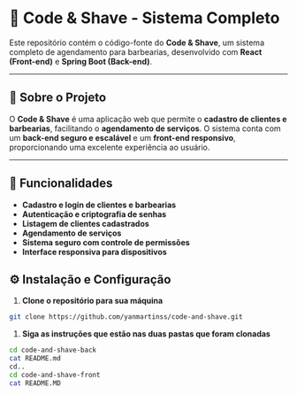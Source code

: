 # 💈 **Code & Shave - Sistema Completo**

Este repositório contém o código-fonte do **Code & Shave**, um sistema completo de agendamento para barbearias, desenvolvido com **React (Front-end)** e **Spring Boot (Back-end)**.

---

## 📌 **Sobre o Projeto**

O **Code & Shave** é uma aplicação web que permite o **cadastro de clientes e barbearias**, facilitando o **agendamento de serviços**. O sistema conta com um **back-end seguro e escalável** e um **front-end responsivo**, proporcionando uma excelente experiência ao usuário.

---

## 🚀 **Funcionalidades**

- **Cadastro e login de clientes e barbearias**
- **Autenticação e criptografia de senhas**
- **Listagem de clientes cadastrados**
- **Agendamento de serviços**
- **Sistema seguro com controle de permissões**
- **Interface responsiva para dispositivos**

## ⚙ **Instalação e Configuração**

1. **Clone o repositório para sua máquina**
```bash
git clone https://github.com/yanmartinss/code-and-shave.git
```

1. **Siga as instruções que estão nas duas pastas que foram clonadas**
```bash
cd code-and-shave-back
cat README.md
cd..
cd code-and-shave-front
cat README.MD
```
